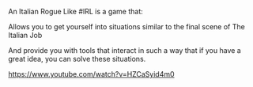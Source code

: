 An Italian Rogue Like #IRL is a game that:

Allows you to get yourself into situations similar to the final scene of The Italian Job

And provide you with tools that interact in such a way that if you have a great idea,  you can solve these situations.

https://www.youtube.com/watch?v=HZCaSyid4m0